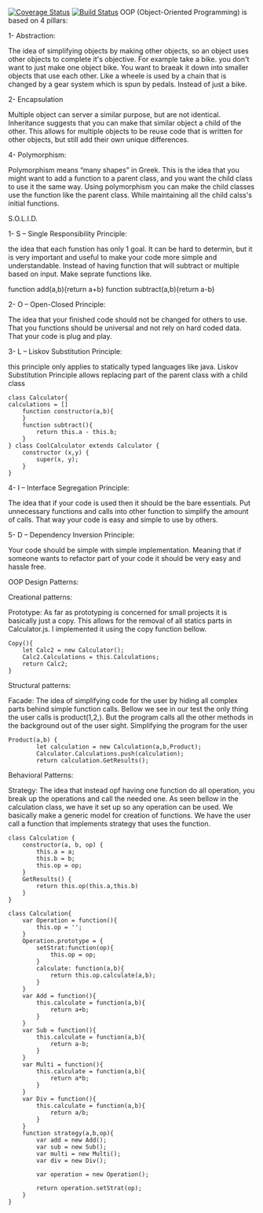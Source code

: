 [![Coverage Status](https://coveralls.io/repos/github/DenisCodes/Calculator2/badge.svg?branch=master)](https://coveralls.io/github/DenisCodes/Calculator2?branch=master)
[![Build Status](https://travis-ci.com/DenisCodes/Calculator2.svg?branch=master)](https://travis-ci.com/DenisCodes/Calculator2)
OOP (Object-Oriented Programming) is based on 4 pillars:

1- Abstraction:

The idea of simplifying objects by making other objects, so an object uses other objects to complete it's objective.
For example take a bike. you don't want to just make one object bike. You want to braeak it down into smaller objects 
that use each other. Like a wheele is used by a chain that is changed by a gear system which is spun by pedals. Instead 
of just a bike.

2- Encapsulation

Multiple object can server a similar purpose, but are not identical. Inheritance suggests that you can make that similar 
object a child of the other. This allows for multiple objects to be reuse code that is written for other objects, but 
still add their own unique differences.

4- Polymorphism:

Polymorphism means “many shapes” in Greek. This is the idea that you might want to add a function to a parent class, and 
you want the child class to use it the same way. Using polymorphism you can make the child classes use the function like 
the parent class. While maintaining all the child calss's initial functions.

S.O.L.I.D.

1- S – Single Responsibility Principle:

the idea that each funstion has only 1 goal. It can be hard to determin, but it is very important and useful to make 
your code more simple and understandable. Instead of having function that will subtract or multiple based on input. 
Make seprate functions like.

function add(a,b){return a+b}
function subtract(a,b){return a-b}

2- O – Open-Closed Principle:

The idea that your finished code should not be changed for others  to use. That you functions should be universal and 
not rely on hard coded data. That your code is plug and play.

3- L – Liskov Substitution Principle:

this principle only applies to statically typed languages like java. Liskov Substitution Principle allows replacing part 
of the parent class with a child class

```
class Calculator{
calculations = []
    function constructor(a,b){
    }
    function subtract(){
        return this.a - this.b;
    }
} class CoolCalculator extends Calculator {
    constructor (x,y) {
        super(x, y);
    }
}
```

4- I – Interface Segregation Principle:

The idea that if your code is used then it should be the bare essentials. Put unnecessary functions and calls into other 
function to simplify the amount of calls. That way your code is easy and simple to use by others.

5- D – Dependency Inversion Principle:

Your code should be simple with simple implementation. Meaning that if someone wants to refactor part of your code it 
should be very easy and hassle free.

OOP Design Patterns:

Creational patterns:

Prototype:
As far as prototyping is concerned for small projects it is basically just a copy. This allows for the removal of all 
statics parts in Calculator.js. I implemented it using the copy function bellow.
```
Copy(){
    let Calc2 = new Calculator();
    Calc2.Calculations = this.Calculations;
    return Calc2;
}
```

Structural patterns:

Facade:
The idea of simplifying code for the user by hiding all complex parts behind simple function calls. Bellow we see in our 
test the only thing the user calls is product(1,2,). But the program calls all the other methods in the background out 
of the user sight. Simplifying the program for the user
```
Product(a,b) {
        let calculation = new Calculation(a,b,Product);
        Calculator.Calculations.push(calculation);
        return calculation.GetResults();
```

Behavioral Patterns:

Strategy:
The idea that instead opf having one function do all operation, you break up the operations and call the needed one. As 
seen bellow in the calculation class, we have it set up so any operation can be used. We basically make a generic model 
for creation of functions. We have the user call a function that implements strategy that uses the function.

```
class Calculation {
    constructor(a, b, op) {
        this.a = a;
        this.b = b;
        this.op = op;
    }
    GetResults() {
        return this.op(this.a,this.b)
    }
}
```
```
class Calculation{
    var Operation = function(){
        this.op = '';
    }
    Operation.prototype = {
        setStrat:function(op){
            this.op = op;
        }
        calculate: function(a,b){
            return this.op.calculate(a,b);
        }
    }
    var Add = function(){
        this.calculate = function(a,b){
            return a+b;
        }
    }
    var Sub = function(){
        this.calculate = function(a,b){
            return a-b;
        }
    }
    var Multi = function(){
        this.calculate = function(a,b){
            return a*b;
        }
    }
    var Div = function(){
        this.calculate = function(a,b){
            return a/b;
        }
    }
    function strategy(a,b,op){
        var add = new Add();
        var sub = new Sub();
        var multi = new Multi();
        var div = new Div();
        
        var operation = new Operation();
        
        return operation.setStrat(op);
    }
}
```


